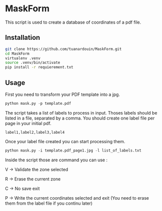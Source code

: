 # MaskForm

This script is used to create a database of coordinates of a pdf file.

## Installation

```bash
git clone https://github.com/tuanardouin/MaskForm.git
cd MaskForm
virtualenv .venv
source .venv/bin/activate
pip install -r requierement.txt
```

## Usage

First you need to transform your PDF template into a jpg.

```python
python mask.py -p template.pdf
```

The script takes a list of labels to process in input. Thoses labels should be listed in a file, separated by a comma.
You should create one label file per page in your initial pdf.

```
label1,label2,label3,label4
```

Once your label file created you can start processing them.


```python
python mask.py -i template.pdf_page1.jpg -l list_of_labels.txt
```

Inside the script those are command you can use :

V -> Validate the zone selected

R -> Erase the current zone

C -> No save exit

P -> Write the current coordinates selected and exit (You need to erase them from the label file if you continu later)
